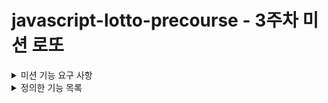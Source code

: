 # javascript-lotto-precourse - 3주차 미션 로또

<details>
<summary>미션 기능 요구 사항</summary>

<br />

간단한 로또 발매기를 구현한다.

- 로또 번호의 숫자 범위는 1~45까지이다.
- 1개의 로또를 발행할 때 중복되지 않는 6개의 숫자를 뽑는다.
- 당첨 번호 추첨 시 중복되지 않는 숫자 6개와 보너스 번호 1개를 뽑는다.
- 당첨은 1등부터 5등까지 있다. 당첨 기준과 금액은 아래와 같다.
  - 1등: 6개 번호 일치 / 2,000,000,000원
  - 2등: 5개 번호 + 보너스 번호 일치 / 30,000,000원
  - 3등: 5개 번호 일치 / 1,500,000원
  - 4등: 4개 번호 일치 / 50,000원
  - 5등: 3개 번호 일치 / 5,000원
- 로또 구입 금액을 입력하면 구입 금액에 해당하는 만큼 로또를 발행해야 한다.
- 로또 1장의 가격은 1,000원이다.
- 당첨 번호와 보너스 번호를 입력받는다.
- 사용자가 구매한 로또 번호와 당첨 번호를 비교하여 당첨 내역 및 수익률을 출력하고 로또 게임을 종료한다.
- 사용자가 잘못된 값을 입력할 경우 "[ERROR]"로 시작하는 메시지와 함께 `Error`를 발생시키고 해당 메시지를 출력한 다음 해당 지점부터 다시 입력을 받는다.

<details>
<summary>입출력 요구 사항</summary>

<br />

[ 입력 ]

- 로또 구입 금액을 입력 받는다. 구입 금액은 1,000원 단위로 입력 받으며 1,000원으로 나누어 떨어지지 않는 경우 예외 처리한다.

```
14000
```

- 당첨 번호를 입력 받는다. 번호는 쉼표(,)를 기준으로 구분한다.

```
1,2,3,4,5,6
```

- 보너스 번호를 입력 받는다.

```
7
```

[ 출력 ]

- 발행한 로또 수량 및 번호를 출력한다. 로또 번호는 오름차순으로 정렬하여 보여준다.

```
8개를 구매했습니다.
[8, 21, 23, 41, 42, 43]
[3, 5, 11, 16, 32, 38]
[7, 11, 16, 35, 36, 44]
[1, 8, 11, 31, 41, 42]
[13, 14, 16, 38, 42, 45]
[7, 11, 30, 40, 42, 43]
[2, 13, 22, 32, 38, 45]
[1, 3, 5, 14, 22, 45]
```

- 당첨 내역을 출력한다.

```
3개 일치 (5,000원) - 1개
4개 일치 (50,000원) - 0개
5개 일치 (1,500,000원) - 0개
5개 일치, 보너스 볼 일치 (30,000,000원) - 0개
6개 일치 (2,000,000,000원) - 0개
```

- 수익률은 소수점 둘째 자리에서 반올림한다. (ex. 100.0%, 51.5%, 1,000,000.0%)

```
총 수익률은 62.5%입니다.
```

- 예외 상황 시 에러 문구를 출력해야 한다. 단, 에러 문구는 "[ERROR]"로 시작해야 한다.

```
[ERROR] 로또 번호는 1부터 45 사이의 숫자여야 합니다.
```

</details>

<details>
<summary>실행 결과 예시</summary>

```
구입금액을 입력해 주세요.
8000

8개를 구매했습니다.
[8, 21, 23, 41, 42, 43]
[3, 5, 11, 16, 32, 38]
[7, 11, 16, 35, 36, 44]
[1, 8, 11, 31, 41, 42]
[13, 14, 16, 38, 42, 45]
[7, 11, 30, 40, 42, 43]
[2, 13, 22, 32, 38, 45]
[1, 3, 5, 14, 22, 45]

당첨 번호를 입력해 주세요.
1,2,3,4,5,6

보너스 번호를 입력해 주세요.
7

당첨 통계
---
3개 일치 (5,000원) - 1개
4개 일치 (50,000원) - 0개
5개 일치 (1,500,000원) - 0개
5개 일치, 보너스 볼 일치 (30,000,000원) - 0개
6개 일치 (2,000,000,000원) - 0개
총 수익률은 62.5%입니다.
```

</details>
</details>

<details>
<summary>정의한 기능 목록</summary>

<br />

- 로또 구입 금액을 입력 받는다.
- 로또 구입 금액의 유효성을 검사한다.
  - 로또 1장의 가격은 1,000원이다.
  - 구입 금액은 1,000원 단위로 입력 받으며 1,000원으로 나누어 떨어지지 않는 경우 에러를 반환한다.
  - 숫자가 아닌 값을 입력하는 경우 에러를 반환한다.
  - 값이 하나가 아니라면 에러를 반환한다.
  - 에러를 반환한 뒤에는 다시 입력을 받는다.
- 구입한 로또의 개수만큼 로또를 발행한다.
  - 1개의 로또를 발행할 때 중복되지 않는 6개의 숫자를 뽑는다.
  - 로또 번호의 숫자 범위는 1~45까지이다.
  - 로또 번호는 오름차순으로 정렬한다.
- 발행한 로또 수량 및 번호를 출력한다.

  - 배열 형태로 콤마로 구분하여 출력한다.

  ```
  [8, 21, 23, 41, 42, 43]
  [3, 5, 11, 16, 32, 38]
  [7, 11, 16, 35, 36, 44]
  [1, 8, 11, 31, 41, 42]
  [13, 14, 16, 38, 42, 45]
  [7, 11, 30, 40, 42, 43]
  [2, 13, 22, 32, 38, 45]
  [1, 3, 5, 14, 22, 45]
  ```

- 당첨 번호를 입력받는다.
  - 콤마를 기준으로 입력받는다.
  - 6개의 번호를 입력받는다.
  - 로또 번호에 중복된 숫자가 있으면 에러를 반환한다.
  - 6개보다 적게 혹은 많게 입력한 경우 에러를 반환한다.
  - 숫자가 아닌 값을 입력하면 에러를 반환한다.
  - 1~45까지의 범위가 아닌 수를 입력하면 에러를 반환한다.
  - 에러를 반환한 뒤에는 다시 입력을 받는다.
- 보너스 번호를 입력받는다.
  - 숫자가 아닌 값을 입력하면 에러를 반환한다.
  - 1~45까지의 범위가 아닌 수를 입력하면 에러를 반환한다.
  - 당첨 번호와 중복된 숫자를 입력하면 에러를 반환한다.
  - 에러를 반환한 뒤에는 다시 입력을 받는다.
- 사용자가 구매한 로또 번호와 당첨 번호를 비교하여 당첨 내역 및 수익률을 계산한다.
  - 당첨된 로또는 1~5등을 기준으로 구분하여 개수를 센다.
  - 수익률은 소수점 둘째 자리에서 반올림한다. (ex. 100.0%, 51.5%, 1,000,000.0%)
- 당첨 내역 및 수익률을 출력한다.

  ```
  당첨 통계
  ---
  3개 일치 (5,000원) - 1개
  4개 일치 (50,000원) - 0개
  5개 일치 (1,500,000원) - 0개
  5개 일치, 보너스 볼 일치 (30,000,000원) - 0개
  6개 일치 (2,000,000,000원) - 0개
  총 수익률은 62.5%입니다.
  ```

- 예외 상황 시 에러 문구를 출력해야 한다. 단, 에러 문구는 “[ERROR]”로 시작해야 한다.

  ```
  [ERROR] 로또 번호는 1부터 45 사이의 숫자여야 합니다.
  ```

</details>

